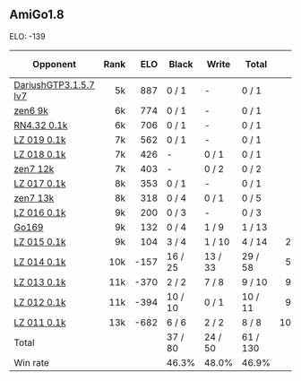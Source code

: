 ## AmiGo1.8 ##

ELO: -139

Opponent | Rank | ELO | Black | Write | Total | Win rate
---------|-----:|----:|-------|-------|-------|-------:
[DariushGTP3.1.5.7 lv7](DariushGTP3.1.5.7%20lv7.md) | 5k | 887 | 0 / 1 | - | 0 / 1 | 0.0%
[zen6 9k](zen6%209k.md) | 6k | 774 | 0 / 1 | - | 0 / 1 | 0.0%
[RN4.32 0.1k](RN4.32%200.1k.md) | 6k | 706 | 0 / 1 | - | 0 / 1 | 0.0%
[LZ 019 0.1k](LZ%20019%200.1k.md) | 7k | 562 | 0 / 1 | - | 0 / 1 | 0.0%
[LZ 018 0.1k](LZ%20018%200.1k.md) | 7k | 426 | - | 0 / 1 | 0 / 1 | 0.0%
[zen7 12k](zen7%2012k.md) | 7k | 403 | - | 0 / 2 | 0 / 2 | 0.0%
[LZ 017 0.1k](LZ%20017%200.1k.md) | 8k | 353 | 0 / 1 | - | 0 / 1 | 0.0%
[zen7 13k](zen7%2013k.md) | 8k | 318 | 0 / 4 | 0 / 1 | 0 / 5 | 0.0%
[LZ 016 0.1k](LZ%20016%200.1k.md) | 9k | 200 | 0 / 3 | - | 0 / 3 | 0.0%
[Go169](Go169.md) | 9k | 132 | 0 / 4 | 1 / 9 | 1 / 13 | 7.7%
[LZ 015 0.1k](LZ%20015%200.1k.md) | 9k | 104 | 3 / 4 | 1 / 10 | 4 / 14 | 28.6%
[LZ 014 0.1k](LZ%20014%200.1k.md) | 10k | -157 | 16 / 25 | 13 / 33 | 29 / 58 | 50.0%
[LZ 013 0.1k](LZ%20013%200.1k.md) | 11k | -370 | 2 / 2 | 7 / 8 | 9 / 10 | 90.0%
[LZ 012 0.1k](LZ%20012%200.1k.md) | 11k | -394 | 10 / 10 | 0 / 1 | 10 / 11 | 90.9%
[LZ 011 0.1k](LZ%20011%200.1k.md) | 13k | -682 | 6 / 6 | 2 / 2 | 8 / 8 | 100.0%
Total | | | 37 / 80 | 24 / 50 | 61 / 130 | 
Win rate| | | 46.3% | 48.0% | 46.9% | 

